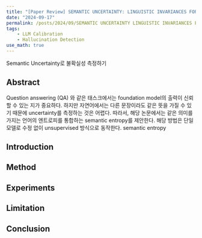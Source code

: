 ```yaml
---
title: "[Paper Review] SEMANTIC UNCERTAINTY: LINGUISTIC INVARIANCES FOR UNCERTAINTY ESTIMATION IN NATURAL LANGUAGE GENERATION (ICLR 2023)"
date: "2024-09-17"
permalink: /posts/2024/09/SEMANTIC UNCERTAINTY LINGUISTIC INVARIANCES FOR UNCERTAINTY ESTIMATION IN NATURAL LANGUAGE GENERATION/
tags:
    - LLM Calibration
    - Hallucination Detection
use_math: true
---
```


Semantic Uncertainty로 불확실성 측정하기

## Abstract

Question answering (QA) 와 같은 태스크에서는 foundation model의 출력이 신뢰할 수 있는 지가 중요하다. 하지만 자연어에서는 다른 문장이라도 같은 뜻을 가질 수 있기 때문에 uncertainty를 측정하는 것은 어렵다. 따라서, 해당 논문에서는 같은 의미를 가지는 언어의 엔트로피를 통합하는 semantic entropy를 제안한다. 해당 방법은 단일 모델로 수정 없이 unsupervised 방식으로 동작한다.
semantic entropy

## Introduction



## Method


## Experiments




## Limitation


## Conclusion

